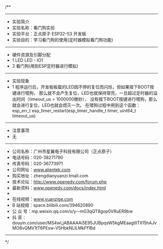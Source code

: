 /**
 ***************************************************************************************************
 * 实验简介
 * 实验名称：看门狗实验
 * 实验平台：正点原子 ESP32-S3 开发板
 * 实验目的：学习看门狗的使用(定时器模拟看门狗功能)

 ***************************************************************************************************
 * 硬件资源及引脚分配
 * 1 LED
     LED - IO1
 * 2 看门狗(用到ESP定时器进行模拟)

 ***************************************************************************************************
 * 实验现象
 * 1 程序运行后，开发板板载的LED因不停的复位而闪烁，但如果按下BOOT按键进行喂狗，
     那么就不会产生复位，LED也就保持常亮，一旦超过定时器的溢出时间（timeout_us = 1000000微妙），
     没有按下BOOT按键进行喂狗，那么就会进行复位，LED也就会熄灭一次。
     在喂狗过程中用到这个函数：esp_err_t esp_timer_restart(esp_timer_handle_t timer, uint64_t timeout_us)

 ***************************************************************************************************
 * 注意事项
 * 无

 ***********************************************************************************************************
 * 公司名称：广州市星翼电子科技有限公司（正点原子）
 * 电话号码：020-38271790
 * 传真号码：020-36773971
 * 公司网址：www.alientek.com
 * 购买地址：zhengdianyuanzi.tmall.com
 * 技术论坛：http://www.openedv.com/forum.php
 * 最新资料：www.openedv.com/docs/index.html
 *
 * 在线视频：www.yuanzige.com
 * B 站视频：space.bilibili.com/394620890
 * 公 众 号：mp.weixin.qq.com/s/y--mG3qQT8gop0VRuER9bw
 * 抖    音：douyin.com/user/MS4wLjABAAAAi5E95JUBpqsW5kgMEaagtIITIl15hAJvMO8vQMV1tT6PEsw-V5HbkNLlLMkFf1Bd
 ***********************************************************************************************************
 */